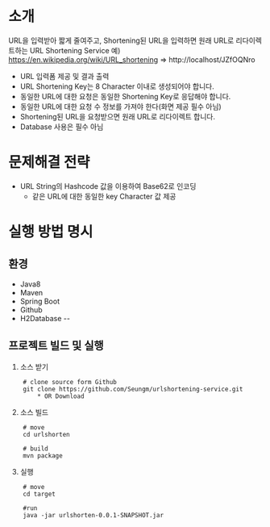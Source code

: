 # 소개
URL을 입력받아 짧게 줄여주고, Shortening된 URL을 입력하면 원래 URL로 리다이렉트하는 URL Shortening Service
예) https://en.wikipedia.org/wiki/URL_shortening => http://localhost/JZfOQNro

- URL 입력폼 제공 및 결과 출력
- URL Shortening Key는 8 Character 이내로 생성되어야 합니다.
- 동일한 URL에 대한 요청은 동일한 Shortening Key로 응답해야 합니다.
- 동일한 URL에 대한 요청 수 정보를 가져야 한다(화면 제공 필수 아님)
- Shortening된 URL을 요청받으면 원래 URL로 리다이렉트 합니다.
- Database 사용은 필수 아님

# 문제해결 전략
- URL String의 Hashcode 값을 이용하여 Base62로 인코딩
    * 같은 URL에 대한 동일한 key Character 값 제공 

# 실행 방법 명시
## 환경
* Java8
* Maven
* Spring Boot
* Github
* H2Database
--
## 프로젝트 빌드 및 실행
1) 소스 받기
```$xslt
    # clone source form Github
    git clone https://github.com/Seungm/urlshortening-service.git
        * OR Download
```
2) 소스 빌드
```$xslt
    # move
    cd urlshorten

    # build
    mvn package
```

3) 실행
```$xslt
    # move
    cd target

    #run 
    java -jar urlshorten-0.0.1-SNAPSHOT.jar
```
